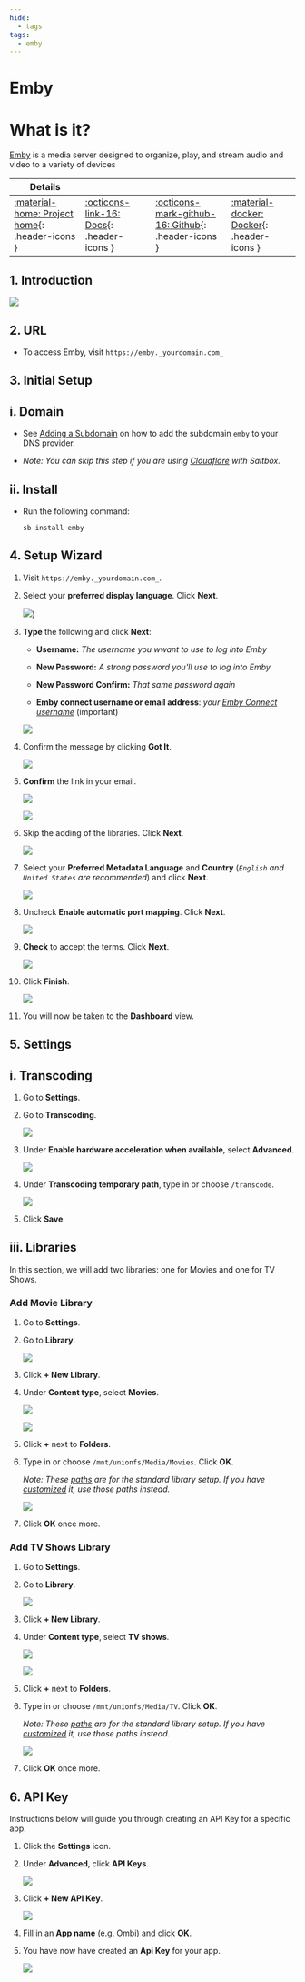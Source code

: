```yaml
---
hide:
  - tags
tags:
  - emby
---
```


# Emby

# What is it?

[Emby](https://emby.media) is a media server designed to organize, play, and stream audio and video to a variety of devices

| Details     |             |             |             |
|-------------|-------------|-------------|-------------|
| [:material-home: Project home](https://emby.media){: .header-icons } | [:octicons-link-16: Docs](https://support.emby.media/support/home){: .header-icons } | [:octicons-mark-github-16: Github](https://github.com/MediaBrowser/Emby){: .header-icons } | [:material-docker: Docker](https://hub.docker.com/r/emby/embyserver){: .header-icons }|

## 1. Introduction

![](../images/emby/emby-splash.jpg)

## 2. URL

- To access Emby, visit `https://emby._yourdomain.com_`

## 3. Initial Setup

## i. Domain

- See [Adding a Subdomain](../reference/subdomain.md) on how to add the subdomain `emby` to your DNS provider.

- _Note: You can skip this step if you are using [Cloudflare](../reference/domain.md#__tabbed_1_3) with Saltbox._

## ii. Install

- Run the following command:

    ```shell
    sb install emby
    ```

## 4. Setup Wizard

1. Visit `https://emby._yourdomain.com_`.

1. Select your **preferred display language**. Click **Next**.

   ![](../images/emby/emby-welcome-english.png))

1. **Type** the following and click **Next**:

    - **Username:** _The username you wwant to use to log into Emby_

    - **New Password:** _A strong password you'll use to log into Emby_

    - **New Password Confirm:** _That same password again_

    - **Emby connect username or email address**: _your [Emby Connect username](https://emby.media/connect)_ (important)

   ![](../images/emby/emby-firstuser.png)

1. Confirm the message by clicking **Got It**.

   ![](../images/emby/emby-added.png)

1. **Confirm** the link in your email.

   ![](../images/emby/emby-confirm-link.png)

   ![](../images/emby/emby-link-accepted.png)

2. Skip the adding of the libraries. Click **Next**.

   ![](../images/emby/emby-setup-media-libs.png)

3. Select your **Preferred Metadata Language** and **Country** (_`English` and `United States` are recommended_) and click **Next**.

   ![](../images/emby/emby-preferred-metadata.png)

4. Uncheck **Enable automatic port mapping**. Click **Next**.

   ![](../images/emby/emby-config-remote-access.png)

5. **Check** to accept the terms. Click **Next**.

   ![](../images/emby/emby-terms.png)

6. Click **Finish**.

   ![](../images/emby/emby-done.png)

7. You will now be taken to the **Dashboard** view.

## 5. Settings

## i. Transcoding

1. Go to **Settings**.

1. Go to **Transcoding**.

   ![](../images/emby/emby-transcoding.png)

1. Under **Enable hardware acceleration when available**, select **Advanced**.

   ![](../images/emby/emby-transcoding-advanced.png)

2. Under **Transcoding temporary path**, type in or choose `/transcode`.

   ![](../images/emby/emby-transcoding-hardware-path.png)

3. Click **Save**.

## iii. Libraries

In this section, we will add two libraries: one for Movies and one for TV Shows.

### Add Movie Library

1. Go to **Settings**.

1. Go to **Library**.

   ![](../images/emby/emby-setup-media-libs.png)

1. Click **+ New Library**.

1. Under **Content type**, select **Movies**.

   ![](../images/emby/emby-new-library.png)

   ![](../images/emby/emby-new-library-movie-name.png)

1. Click **+** next to **Folders**.

1. Type in or choose `/mnt/unionfs/Media/Movies`. Click **OK**.

   _Note: These [paths](../saltbox/basics/paths.md) are for the standard library setup. If you have [customized](../reference/customizing-plex-libs.md) it, use those paths instead._

   ![](../images/emby/emby-new-library-movie-path.png)

2. Click **OK** once more.

### Add TV Shows Library

1. Go to **Settings**.

1. Go to **Library**.

   ![](../images/emby/emby-setup-media-libs.png)

1. Click **+ New Library**.

1. Under **Content type**, select **TV shows**.

   ![](../images/emby/emby-new-library.png)

   ![](../images/emby/emby-new-library-tv-name.png)

1. Click **+** next to **Folders**.

1. Type in or choose `/mnt/unionfs/Media/TV`. Click **OK**.

   _Note: These [paths](../saltbox/basics/paths.md) are for the standard library setup. If you have [customized](../reference/customizing-plex-libs.md) it, use those paths instead._

   ![](../images/emby/emby-new-library-tv-path.png)

2. Click **OK** once more.

## 6. API Key

Instructions below will guide you through creating an API Key for a specific app.

1. Click the **Settings** icon.

2. Under **Advanced**, click **API Keys**.

   ![](../images/emby/emby-new-api-key.png)

3. Click **+ New API Key**.

   ![](../images/emby/emby-new-api-key-name.png)

4. Fill in an **App name** (e.g. Ombi) and click **OK**.

5. You have now have created an **Api Key** for your app.

   ![](../images/emby/emby-new-api-show.png)
